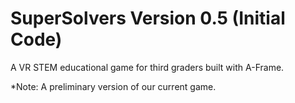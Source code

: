 # SuperSolvers Version 0.5 (Initial Code)

A VR STEM educational game for third graders built with A-Frame.

*Note: A preliminary version of our current game. 
